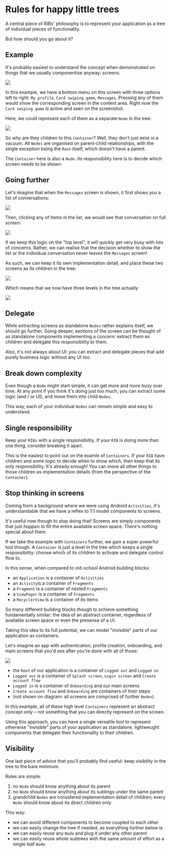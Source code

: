 # Rules for happy little trees

A central piece of RIBs' philosophy is to represent your application as a tree of individual pieces of functionality.

But how should you go about it?

## Example

It's probably easiest to understand the concept when demonstrated on things that we usually componentise anyway: screens.

![](https://i.imgur.com/HGI5gNg.png)

In this example, we have a bottom menu on this screen with three options left to right: ```My profile```, ```Card swiping game```, ```Messages```. Pressing any of them would show the corresponding screen in the content area. Right now the ```Card swiping game``` is active and seen on the screenshot.

Here, we could represent each of them as a separate ```Node``` in the tree:

![](https://i.imgur.com/NOaSvhf.png)

So why are they children to this ```Container```? Well, they don't just exist in a vacuum. All ```Nodes``` are organised on parent-child relationships, with the single exception being the ```Root``` itself, which doesn't have a parent.

The ```Container``` here is also a ```Node```. Its responsibility here is to decide which screen needs to be shown. 


## Going further

Let's imagine that when the ```Messages``` screen is shown, it first shows you a list of conversations:

![](https://i.imgur.com/NIuSGcI.png)

Then, clicking any of items in the list, we would see that conversation on full screen:

![](https://i.imgur.com/UIFI06u.png)


If we keep this logic on the "top level", it will quickly get very busy with lots of concerns. Rather, we can realise that the decision whether to show the list or the individual conversation never leaves the ```Messages``` screen!

As such, we can keep it its own implementation detail, and place these two screens as its children in the tree:

![](https://i.imgur.com/6qUQ4Nm.png)

Which means that we now have three levels in the tree actually:

![](https://i.imgur.com/dM7PO29.png)


## Delegate

While extracting screens as standalone ```Nodes``` rather explains itself, we should go further. 
 Going deeper, sections of the screen can be thought of as standalone components implementing a concern: extract them as children and delegate this responsibility to them.

Also, it's not always about UI: you can extract and delegate pieces that add purely business logic without any UI too.


## Break down complexity

Even though a ```Node``` might start simple, it can get more and more busy over time. At any point if you think it's doing just too much, you can extract some logic (and / or UI), and move them into child ```Nodes```. 

This way, each of your individual ```Nodes``` can remain simple and easy to understand. 


## Single responsibility

Keep your ```RIBs``` with a single responsibility. If your ```RIB``` is doing more than one thing, consider breaking it apart.

This is the easiest to point out on the examle of ```Containers```. If your ```RIB``` have children and some logic to decide when to show which, then keep that its only responsibility. It's already enough! You can move all other things to those children as implementation details (from the perspective of the ```Container```).


## Stop thinking in screens

Coming from a background where we were using Android ```Activities```, it's understandable that we have a reflex to 1:1 model components to screens.

It's useful now though to stop doing that! Screens are simply components that just _happen to_ fill the entire available screen space. There's nothing special about them.

If we take the example with ```Containers``` further, we gain a super powerful tool though. A ```Container``` is just a level in the tree which keeps a single responsibility: choose which of its children to activate and delegate control flow to.

In this sense, when compared to old-school Android building blocks:

- an ```Application``` is a container of ```Activities```
- an ```Activity```is a container of ```Fragments```
- a ```Fragment``` is a container of nested ```Fragments```
- a ```ViewPager``` is a container of ```Fragments```
- a ```RecyclerView``` is a container of its items

So many different building blocks though to achieve something fundamentally similar: the idea of an abstract container, regardless of available screen space or even the presense of a UI. 

Taking this idea to its full potential, we can model "invisible" parts of our application as containers.

Let's imagine an app with authentication, profile creation, onboarding, and main screens that you'd see after you're done with all of those:

![](https://i.imgur.com/PWhCnc1.png)

- the ```Root``` of our application is a container of ```Logged out``` and ```Logged in``` 
- ```Logged out``` is a container of ```Splash screen```, ```Login screen``` and ```Create account flow```
- ```Logged in``` is a container of ```Onboarding``` and our main screens
- ```Create account flow``` and ```Onboarding``` are containers of their steps
- (not shown on diagram: all screens are comprised of further ```Nodes```)

In this example, all of these high level ```Containers``` represent an abstract concept only – not something that you can directly represent on the screen. 

Using this approach, you can have a single versatile tool to represent otherwise "invisible" parts of your application as standalone, lightweught components that delegate their functionality to their children.


## Visibility

One last piece of advice that you'll probably find useful: keep visibility in the tree to the bare minimum.

Rules are simple:

1. no ```Node``` should know anything about its parent
2. no ```Node``` should know anything about its sublings under the same parent
3. grandchild ```Nodes``` are considered implementation detail of children; every ```Node``` should know about its direct children only


This way:
- we can avoid different components to become coupled to each other
- we can easily change the tree if needed, as everything further below is 
- we can easily reuse any ```Node``` and plug it under any other parent
- we can easily reuse whole subtrees with the same amount of effort as a single leaf ```Node```




















